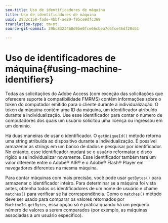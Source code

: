 ```yaml
---
seo-title: Uso de identificadores de máquina
title: Uso de identificadores de máquina
uuid: 2832c158-fade-4bbf-ae89-f95ce9dfc369
translation-type: tm+mt
source-git-commit: 29bc8323460d9be0fce66cbea7c6fce46df20d61

---
```



# Uso de identificadores de máquina{#using-machine-identifiers}

Todas as solicitações do Adobe Access (com exceção das solicitações que oferecem suporte à compatibilidade FMRMS) contêm informações sobre o token do computador emitido para o cliente durante a individualização. O token da máquina contém uma ID da máquina, um identificador atribuído durante a individualização. Use esse identificador para contar o número de computadores dos quais um usuário solicitou uma licença ou ingressou em um domínio.

Há duas maneiras de usar o identificador. O `getUniqueId()` método retorna uma string atribuída ao dispositivo durante a individualização. É possível armazenar as strings em um banco de dados e pesquisar por identificador. No entanto, esse identificador mudará se o usuário reformatar o disco rígido e se individualizar novamente. Esse identificador também terá um valor diferente entre o Adobe® AIR® e o Adobe® Flash® Player em navegadores diferentes na mesma máquina.

Para contar máquinas com mais precisão, você pode usar `getBytes()` para armazenar o identificador inteiro. Para determinar se a máquina foi vista antes, obtenha todos os identificadores de um nome de usuário e chame `matches()` para verificar se há correspondência. Como o `matches()` método deve ser usado para comparar os valores retornados por `MachineId.getBytes`, essa opção só é prática quando há um pequeno número de valores a serem comparados (por exemplo, as máquinas associadas a um usuário específico).
